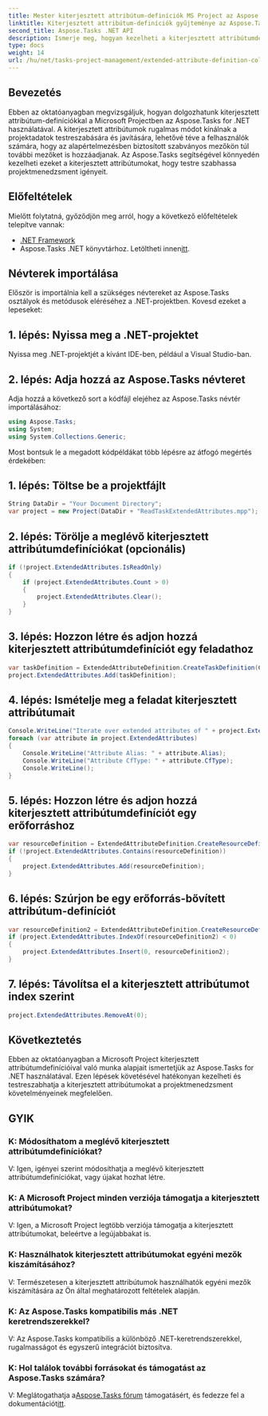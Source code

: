 ```yaml
---
title: Mester kiterjesztett attribútum-definíciók MS Project az Aspose.Tasks-ban
linktitle: Kiterjesztett attribútum-definíciók gyűjteménye az Aspose.Tasks-ban
second_title: Aspose.Tasks .NET API
description: Ismerje meg, hogyan kezelheti a kiterjesztett attribútumdefiníciókat a Microsoft Projectben az Aspose.Tasks for .NET használatával. Könnyedén testreszabhatja és javíthatja projektadatait.
type: docs
weight: 14
url: /hu/net/tasks-project-management/extended-attribute-definition-collection/
---
```

## Bevezetés
Ebben az oktatóanyagban megvizsgáljuk, hogyan dolgozhatunk kiterjesztett attribútum-definíciókkal a Microsoft Projectben az Aspose.Tasks for .NET használatával. A kiterjesztett attribútumok rugalmas módot kínálnak a projektadatok testreszabására és javítására, lehetővé téve a felhasználók számára, hogy az alapértelmezésben biztosított szabványos mezőkön túl további mezőket is hozzáadjanak. Az Aspose.Tasks segítségével könnyedén kezelheti ezeket a kiterjesztett attribútumokat, hogy testre szabhassa projektmenedzsment igényeit.
## Előfeltételek
Mielőtt folytatná, győződjön meg arról, hogy a következő előfeltételek telepítve vannak:
- [.NET Framework](https://dotnet.microsoft.com/download)
-  Aspose.Tasks .NET könyvtárhoz. Letöltheti innen[itt](https://releases.aspose.com/tasks/net/).

## Névterek importálása
Először is importálnia kell a szükséges névtereket az Aspose.Tasks osztályok és metódusok eléréséhez a .NET-projektben. Kovesd ezeket a lepeseket:
## 1. lépés: Nyissa meg a .NET-projektet
Nyissa meg .NET-projektjét a kívánt IDE-ben, például a Visual Studio-ban.
## 2. lépés: Adja hozzá az Aspose.Tasks névteret
Adja hozzá a következő sort a kódfájl elejéhez az Aspose.Tasks névtér importálásához:
```csharp
using Aspose.Tasks;
using System;
using System.Collections.Generic;

```

Most bontsuk le a megadott kódpéldákat több lépésre az átfogó megértés érdekében:
## 1. lépés: Töltse be a projektfájlt
```csharp
String DataDir = "Your Document Directory";
var project = new Project(DataDir + "ReadTaskExtendedAttributes.mpp");
```
## 2. lépés: Törölje a meglévő kiterjesztett attribútumdefiníciókat (opcionális)
```csharp
if (!project.ExtendedAttributes.IsReadOnly)
{
    if (project.ExtendedAttributes.Count > 0)
    {
        project.ExtendedAttributes.Clear();
    }
}
```
## 3. lépés: Hozzon létre és adjon hozzá kiterjesztett attribútumdefiníciót egy feladathoz
```csharp
var taskDefinition = ExtendedAttributeDefinition.CreateTaskDefinition(CustomFieldType.Start, ExtendedAttributeTask.Start7, "Start 7");
project.ExtendedAttributes.Add(taskDefinition);
```
## 4. lépés: Ismételje meg a feladat kiterjesztett attribútumait
```csharp
Console.WriteLine("Iterate over extended attributes of " + project.ExtendedAttributes.ParentProject.Get(Prj.Name) + " project: ");
foreach (var attribute in project.ExtendedAttributes)
{
    Console.WriteLine("Attribute Alias: " + attribute.Alias);
    Console.WriteLine("Attribute CfType: " + attribute.CfType);
    Console.WriteLine();
}
```
## 5. lépés: Hozzon létre és adjon hozzá kiterjesztett attribútumdefiníciót egy erőforráshoz
```csharp
var resourceDefinition = ExtendedAttributeDefinition.CreateResourceDefinition(CustomFieldType.Cost, ExtendedAttributeResource.Cost5, "My cost");
if (!project.ExtendedAttributes.Contains(resourceDefinition))
{
    project.ExtendedAttributes.Add(resourceDefinition);
}
```
## 6. lépés: Szúrjon be egy erőforrás-bővített attribútum-definíciót
```csharp
var resourceDefinition2 = ExtendedAttributeDefinition.CreateResourceDefinition(CustomFieldType.Number, ExtendedAttributeResource.Cost1, "My Cost 2");
if (project.ExtendedAttributes.IndexOf(resourceDefinition2) < 0)
{
    project.ExtendedAttributes.Insert(0, resourceDefinition2);
}
```
## 7. lépés: Távolítsa el a kiterjesztett attribútumot index szerint
```csharp
project.ExtendedAttributes.RemoveAt(0);
```

## Következtetés
Ebben az oktatóanyagban a Microsoft Project kiterjesztett attribútumdefinícióival való munka alapjait ismertetjük az Aspose.Tasks for .NET használatával. Ezen lépések követésével hatékonyan kezelheti és testreszabhatja a kiterjesztett attribútumokat a projektmenedzsment követelményeinek megfelelően.
## GYIK
### K: Módosíthatom a meglévő kiterjesztett attribútumdefiníciókat?
V: Igen, igényei szerint módosíthatja a meglévő kiterjesztett attribútumdefiníciókat, vagy újakat hozhat létre.
### K: A Microsoft Project minden verziója támogatja a kiterjesztett attribútumokat?
V: Igen, a Microsoft Project legtöbb verziója támogatja a kiterjesztett attribútumokat, beleértve a legújabbakat is.
### K: Használhatok kiterjesztett attribútumokat egyéni mezők kiszámításához?
V: Természetesen a kiterjesztett attribútumok használhatók egyéni mezők kiszámítására az Ön által meghatározott feltételek alapján.
### K: Az Aspose.Tasks kompatibilis más .NET keretrendszerekkel?
V: Az Aspose.Tasks kompatibilis a különböző .NET-keretrendszerekkel, rugalmasságot és egyszerű integrációt biztosítva.
### K: Hol találok további forrásokat és támogatást az Aspose.Tasks számára?
 V: Meglátogathatja a[Aspose.Tasks fórum](https://forum.aspose.com/c/tasks/15) támogatásért, és fedezze fel a dokumentációt[itt](https://reference.aspose.com/tasks/net/).
